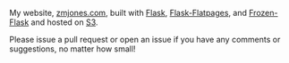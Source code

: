 My website, [zmjones.com](http://zmjones.com), built with [Flask](http://flask.pocoo.org/), [Flask-Flatpages](http://pythonhosted.org/Flask-FlatPages/), and [Frozen-Flask](http://pythonhosted.org/Frozen-Flask/) and hosted on [S3](http://aws.amazon.com/s3/).

Please issue a pull request or open an issue if you have any comments or suggestions, no matter how small!
